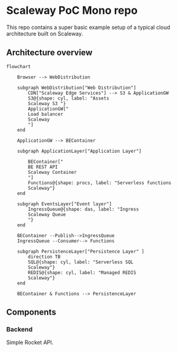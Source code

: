 # Scaleway PoC Mono repo

This repo contains a super basic example setup of a typical cloud architecture built on Scaleway.

## Architecture overview

```mermaid
flowchart

    Browser --> WebDistribution

    subgraph WebDistribution["Web Distribution"]
        CDN["Scaleway Edge Services"] --> S3 & ApplicationGW
        S3@{shape: cyl, label: "Assets
        Scaleway S3 "}
        ApplicationGW["
        Load balancer
        Scaleway
        "]
    end

    ApplicationGW --> BEContainer

    subgraph ApplicationLayer["Application Layer"]
        
        BEContainer["
        BE REST API
        Scaleway Container
        "]
        Functions@{shape: procs, label: "Serverless functions
        Scaleway"}
    end

    subgraph EventsLayer["Event layer"]
        IngressQueue@{shape: das, label: "Ingress
        Scaleway Queue
        "}
    end

    BEContainer --Publish-->IngressQueue
    IngressQueue --Consumer--> Functions

    subgraph PersistenceLayer["Persistence Layer" ]
        direction TB
        SQL@{shape: cyl, label: "Serverless SQL
        Scaleway"}
        REDIS@{shape: cyl, label: "Managed REDIS
        Scaleway"}
    end

    BEContainer & Functions --> PersistenceLayer
```

## Components

### Backend

Simple Rocket API.
